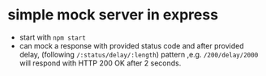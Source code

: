 # simple mock server in express
- start with `npm start`
- can mock a response with provided status code and after provided delay, (following `/:status/delay/:length`) pattern ,e.g. `/200/delay/2000` will respond with HTTP 200 OK after 2 seconds.